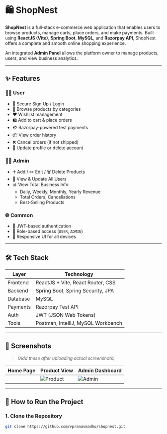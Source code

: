 # 🛍️ ShopNest

**ShopNest** is a full-stack e-commerce web application that enables users to browse products, manage carts, place orders, and make payments. Built using **ReactJS (Vite)**, **Spring Boot**, **MySQL**, and **Razorpay API**, ShopNest offers a complete and smooth online shopping experience.

An integrated **Admin Panel** allows the platform owner to manage products, users, and view business analytics.

---

## ✨ Features

### 🧑‍💻 User
- 🔐 Secure Sign Up / Login
- 🛒 Browse products by categories
- ❤️ Wishlist management
- 🛍️ Add to cart & place orders
- 💳 Razorpay-powered test payments
- 📦 View order history
- ❌ Cancel orders (if not shipped)
- 👤 Update profile or delete account

### 🧑‍💼 Admin
- ➕ Add / ✏️ Edit / 🗑️ Delete Products
- 👥 View & Update All Users
- 📊 View Total Business Info:
  - Daily, Weekly, Monthly, Yearly Revenue
  - Total Orders, Cancellations
  - Best-Selling Products

### 🌐 Common
- 🔐 JWT-based authentication
- 🧭 Role-based access (`USER`, `ADMIN`)
- 📱 Responsive UI for all devices

---

## 🛠️ Tech Stack

| Layer     | Technology                            |
|-----------|----------------------------------------|
| Frontend  | ReactJS + Vite, React Router, CSS      |
| Backend   | Spring Boot, Spring Security, JPA      |
| Database  | MySQL                                  |
| Payments  | Razorpay Test API                      |
| Auth      | JWT (JSON Web Tokens)                  |
| Tools     | Postman, IntelliJ, MySQL Workbench     |

---

## 📸 Screenshots

> *(Add these after uploading actual screenshots)*

| Home Page | Product View | Admin Dashboard |
|-----------|--------------|-----------------|
|![<img width="1896" height="865" alt="Screenshot 2025-08-07 210135" src="https://github.com/user-attachments/assets/716a1d82-a868-4e6b-88ff-fce610cf1bbe" />](./screenshots/home.png) | ![Product](./screenshots/product.png) | ![Admin](./screenshots/admin.png) |

---

## 🚀 How to Run the Project

### 1. Clone the Repository

```bash
git clone https://github.com/vpranavmadhu/shopnest.git
